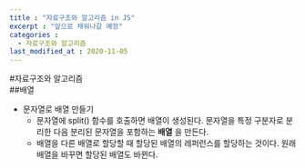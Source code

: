 ```yaml
---
title : "자료구조와 알고리즘 in JS"
excerpt : "앞으로 채워나갈 예정"
categories : 
  - 자료구조와 알고리즘  
last_modified_at : 2020-11-05
---
```

#자료구조와 알고리즘  
##배열  
  
    
- 문자열로 배열 만들기  
    - 문자열에 split() 함수를 호출하면 배열이 생성된다. 문자열을 특정 구분자로 분리한 다음 분리된 문자열을 포함하는 __배열__ 을 만든다.  
    - 배열을 다른 배열로 할당할 때 할당된 배열의 레퍼런스를 할당하는 것이다. 원래 배열을 바꾸면 할당된 배열도 바뀐다.